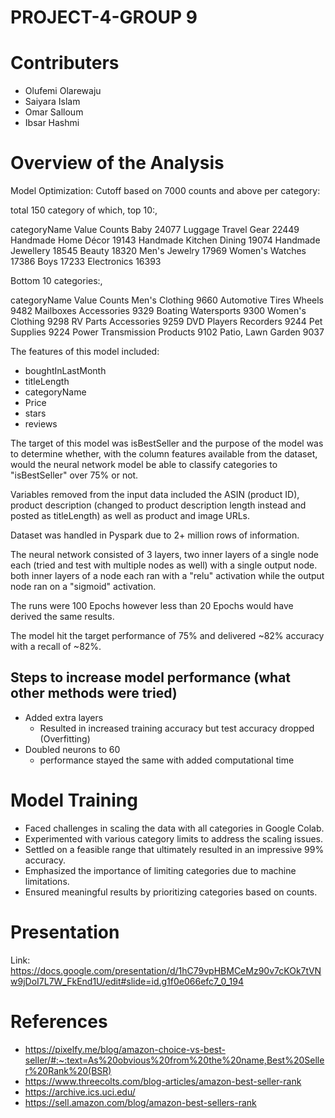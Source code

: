 # PROJECT-4-GROUP 9 

# Contributers
- Olufemi Olarewaju
- Saiyara Islam 
- Omar Salloum
- Ibsar Hashmi


# Overview of the Analysis 

Model Optimization:
Cutoff based on 7000 counts and above per category:

total 150 category of which, top 10:,

categoryName                            Value Counts
Baby                                     24077
Luggage  Travel Gear                     22449
Handmade Home Décor                      19143
Handmade Kitchen  Dining                 19074
Handmade Jewellery                       18545
Beauty                                   18320
Men's Jewelry                            17969
Women's Watches                          17386
Boys                                     17233
Electronics                              16393

Bottom 10 categories:,

categoryName                            Value Counts
Men's Clothing                            9660
Automotive Tires  Wheels                  9482
Mailboxes  Accessories                    9329
Boating  Watersports                      9300
Women's Clothing                          9298
RV Parts  Accessories                     9259
DVD Players  Recorders                    9244
Pet Supplies                              9224
Power Transmission Products               9102
Patio, Lawn  Garden                       9037

The features of this model included:

* boughtInLastMonth
* titleLength
* categoryName
* Price
* stars
* reviews

The target of this model was isBestSeller and the purpose of the model was to determine whether, with the column features available from the dataset, would the neural network model be able to classify categories to "isBestSeller" over 75% or not.

Variables removed from the input data included the ASIN (product ID), product description (changed to product description length instead and posted as titleLength) as well as product and image URLs.

Dataset was handled in Pyspark due to 2+ million rows of information.

The neural network consisted of 3 layers, two inner layers of a single node each (tried and test with multiple nodes as well) with a single output node.
both inner layers of a node each ran with a "relu" activation while the output node ran on a "sigmoid" activation.

The runs were 100 Epochs however less than 20 Epochs would have derived the same results.

The model hit the target performance of 75% and delivered ~82% accuracy with a recall of ~82%.

Steps to increase model performance (what other methods were tried)
--
- Added extra layers
  - Resulted in increased training accuracy but test accuracy dropped (Overfitting)
- Doubled neurons to 60
  - performance stayed the same with added computational time

# Model Training 
- Faced challenges in scaling the data with all categories in Google Colab.
- Experimented with various category limits to address the scaling issues.
- Settled on a feasible range that ultimately resulted in an impressive 99% accuracy.
- Emphasized the importance of limiting categories due to machine limitations.
- Ensured meaningful results by prioritizing categories based on counts.

# Presentation 
Link: https://docs.google.com/presentation/d/1hC79vpHBMCeMz90v7cKOk7tVNw9jDoI7L7W_FkEnd1U/edit#slide=id.g1f0e066efc7_0_194


# References 
- https://pixelfy.me/blog/amazon-choice-vs-best-seller/#:~:text=As%20obvious%20from%20the%20name,Best%20Seller%20Rank%20(BSR)
- https://www.threecolts.com/blog-articles/amazon-best-seller-rank
- https://archive.ics.uci.edu/
- https://sell.amazon.com/blog/amazon-best-sellers-rank
